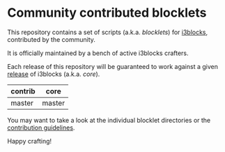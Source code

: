 # Community contributed blocklets

This repository contains a set of scripts (a.k.a. *blocklets*) for 
[i3blocks](https://github.com/vivien/i3blocks), contributed by the 
community.

It is officially maintained by a bench of active i3blocks crafters.

Each release of this repository will be guaranteed to work against 
a given [release](https://github.com/vivien/i3blocks/releases) of 
i3blocks (a.k.a. *core*).

contrib | core
------- | ----
master  | master

You may want to take a look at the individual blocklet directories or 
the [contribution guidelines](https://github.com/vivien/i3blocks-contrib/blob/master/CONTRIBUTING.md).

Happy crafting!
